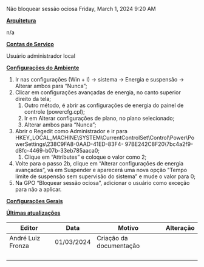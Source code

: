 Não bloquear sessão ociosa
Friday, March 1, 2024
9:20 AM

**<u>Arquitetura</u>**

n/a

**<u>Contas de Serviço</u>**

Usuário administrador local

**<u>Configurações do Ambiente</u>**

1.  Ir nas configurações (Win + I) -\> sistema -\> Energia e suspensão -\> Alterar ambos para “Nunca”;
2.  Clicar em configurações avançadas de energia, no canto superior direito da tela;
    1.  Outro método, é abrir as configurações de energia do painel de controle (powercfg.cpl);
    2.  Ir em Alterar configurações de plano, no plano selecionado;
    3.  Alterar ambos para “Nunca”;
1.  Abrir o Regedit como Administrador e ir para HKEY_LOCAL_MACHINE\SYSTEM\CurrentControlSet\Control\Power\PowerSettings\238C9FA8-0AAD-41ED-83F4- 97BE242C8F20\7bc4a2f9-d8fc-4469-b07b-33eb785aaca0;
    1.  Clique em “Attributes” e coloque o valor como 2;
1.  Volte para o passo 2b, clique em “Alterar configurações de energia avançadas”, vá em Suspender e aparecerá uma nova opção "Tempo limite de suspensão sem supervisão do sistema” e mude o valor para 0;
2.  Na GPO “Bloquear sessão ociosa”, adicionar o usuário como exceção para não a aplicar.

**<u>Configurações Gerais</u>**

**<u>Últimas atualizações</u>**  

| Editor            | Data       | Motivo                  | Alteração |
|-------------------|------------|-------------------------|-----------|
| André Luiz Fronza | 01/03/2024 | Criação da documentação |          |
|                  |           |                        |           |
|                   |            |                         |           |
|                   |            |                         |           |
|                   |            |                         |           |


